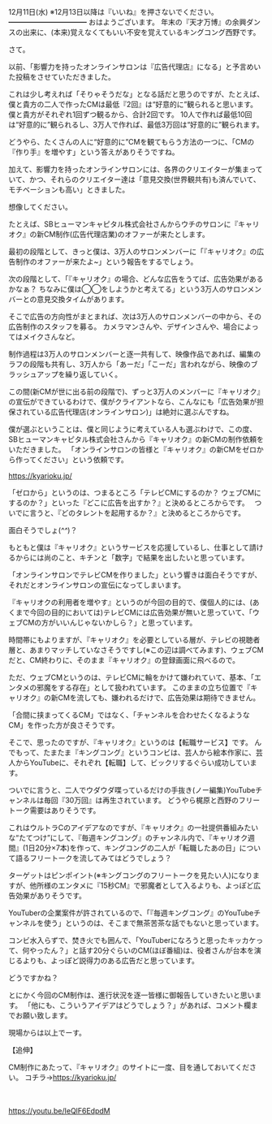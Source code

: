 12月11日(水) ※12月13日以降は『いいね』を押さないでください。
━━━━━━━━━━━
おはようございます。
年末の『天才万博』の余興ダンスの出来に、(本来)覚えなくてもいい不安を覚えているキングコング西野です。

さて。

以前、「影響力を持ったオンラインサロンは『広告代理店』になる」と予言めいた投稿をさせていただきました。

これは少し考えれば「そりゃそうだな」となる話だと思うのですが、たとえば、僕と貴方の二人で作ったCMは最低『2回』は“好意的に”観られると思います。
僕と貴方がそれぞれ1回ずつ観るから、合計2回です。
10人で作れば最低10回は“好意的に”観られるし、3万人で作れば、最低3万回は“好意的に”観られます。

どうやら、たくさんの人に“好意的に”CMを観てもらう方法の一つに、「CMの『作り手』を増やす」という答えがありそうですね。

加えて、影響力を持ったオンラインサロンには、各界のクリエイターが集まっていて、かつ、それらのクリエイター達は「意見交換(世界観共有)も済んでいて、モチベーションも高い」ときました。

想像してください。

たとえば、SBヒューマンキャピタル株式会社さんからウチのサロンに『キャリオク』の新CM制作(広告代理店業)のオファーが来たとします。

最初の段階として、きっと僕は、3万人のサロンメンバーに「『キャリオク』の広告制作のオファーが来たよ~」という報告をするでしょう。

次の段階として、「『キャリオク』の場合、どんな広告をうてば、広告効果があるかなぁ？ ちなみに僕は◯◯をしようかと考えてる」という3万人のサロンメンバーとの意見交換タイムがあります。

そこで広告の方向性がまとまれば、次は3万人のサロンメンバーの中から、その広告制作のスタッフを募る。
カメラマンさんや、デザインさんや、場合によってはメイクさんなど。

制作過程は3万人のサロンメンバーと逐一共有して、映像作品であれば、編集のラフの段階も共有し、3万人から「あーだ」「こーだ」言われながら、映像のブラッシュアップを繰り返していく。

この間(新CMが世に出る前の段階で)、ずっと3万人のメンバーに『キャリオク』の宣伝ができているわけで、僕がクライアントなら、こんなにも「広告効果が担保されている広告代理店(オンラインサロン)」は絶対に選ぶんですね。

僕が選ぶということは、僕と同じように考えている人も選ぶわけで、この度、SBヒューマンキャピタル株式会社さんから『キャリオク』の新CMの制作依頼をいただきました。
「オンラインサロンの皆様と『キャリオク』の新CMをゼロから作ってください」という依頼です。

https://kyarioku.jp/

「ゼロから」というのは、つまるところ「テレビCMにするのか？ ウェブCMにするのか？」といった『どこに広告を出すか？』と決めるところからです。　
ついでに言うと、『どのタレントを起用するか？』と決めるところからです。

面白そうでしょ(*^^*)？

もともと僕は『キャリオク』というサービスを応援しているし、仕事として請けるからには尚のこと、キチンと「数字」で結果を出したいと思っています。

「オンラインサロンでテレビCMを作りました」という響きは面白そうですが、それだとオンラインサロンの宣伝になってしまいます。

『キャリオクの利用者を増やす』というのが今回の目的で、僕個人的には、(あくまで今回の目的においては)テレビCMには広告効果が無いと思っていて、「ウェブCMの方がいいんじゃないかしら？」と思っています。

時間帯にもよりますが、『キャリオク』を必要としている層が、テレビの視聴者層と、あまりマッチしていなさそうですし(※この辺は調べてみます)、ウェブCMだと、CM終わりに、そのまま『キャリオク』の登録画面に飛べるので。

ただ、ウェブCMというのは、テレビCMに輪をかけて嫌われていて、基本、「エンタメの邪魔をする存在」として扱われています。
このままの立ち位置で『キャリオク』の新CMを流しても、嫌われるだけで、広告効果は期待できません。

「合間に挟まってくるCM」ではなく、「チャンネルを合わせたくなるようなCM」を作った方が良さそうです。

そこで、思ったのですが、『キャリオク』というのは【転職サービス】です。
んでもって、たまたま『キングコング』というコンビは、芸人から絵本作家に、芸人からYouTubeに、それぞれ【転職】して、ビックリするぐらい成功しています。

ついでに言うと、二人でウダウダ喋っているだけの手抜き(ノー編集)YouTubeチャンネルは毎回『30万回』は再生されています。
どうやら梶原と西野のフリートーク需要はありそうです。

これはウルトラCのアイデアなのですが、『キャリオク』の一社提供番組みたいな“たてつけ”にして、『毎週キングコング』のチャンネル内で、『キャリオク週間』(1日20分×7本)を作って、キングコングの二人が「転職したあの日」について語るフリートークを流してみてはどうでしょう？

ターゲットはピンポイント(※キングコングのフリートークを見たい人)になりますが、他所様のエンタメに『15秒CM』で邪魔者として入るよりも、よっぽど広告効果がありそうです。

YouTuberの企業案件が許されているので、「『毎週キングコング』のYouTubeチャンネルを使う」というのは、そこまで無茶苦茶な話でもないと思っています。

コンビ水入らずで、焚き火でも囲んで、「YouTuberになろうと思ったキッカケって、何やったん？」と話す20分ぐらいのCM(ほぼ番組)は、役者さんが台本を演じるよりも、よっぽど説得力のある広告だと思っています。

どうですかね？

とにかく今回のCM制作は、進行状況を逐一皆様に御報告していきたいと思います。
「他にも、こういうアイデアはどうでしょう？」があれば、コメント欄までお願い致します。

現場からは以上でーす。

【追伸】

CM制作にあたって、『キャリオク』のサイトに一度、目を通しておいてください。
コチラ→https://kyarioku.jp/

　

https://youtu.be/IeQlF6EdpdM

